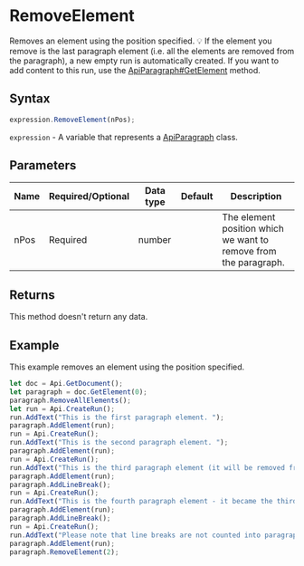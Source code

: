 # RemoveElement

Removes an element using the position specified.
💡 If the element you remove is the last paragraph element (i.e. all the elements are removed from the paragraph),
a new empty run is automatically created. If you want to add
content to this run, use the [ApiParagraph#GetElement](../../ApiParagraph/Methods/GetElement.md) method.

## Syntax

```javascript
expression.RemoveElement(nPos);
```

`expression` - A variable that represents a [ApiParagraph](../ApiParagraph.md) class.

## Parameters

| **Name** | **Required/Optional** | **Data type** | **Default** | **Description** |
| ------------- | ------------- | ------------- | ------------- | ------------- |
| nPos | Required | number |  | The element position which we want to remove from the paragraph. |

## Returns

This method doesn't return any data.

## Example

This example removes an element using the position specified.

```javascript editor-docx
let doc = Api.GetDocument();
let paragraph = doc.GetElement(0);
paragraph.RemoveAllElements();
let run = Api.CreateRun();
run.AddText("This is the first paragraph element. ");
paragraph.AddElement(run);
run = Api.CreateRun();
run.AddText("This is the second paragraph element. ");
paragraph.AddElement(run);
run = Api.CreateRun();
run.AddText("This is the third paragraph element (it will be removed from the paragraph and we will not see it). ");
paragraph.AddElement(run);
paragraph.AddLineBreak();
run = Api.CreateRun();
run.AddText("This is the fourth paragraph element - it became the third, because we removed the previous run from the paragraph. ");
paragraph.AddElement(run);
paragraph.AddLineBreak();
run = Api.CreateRun();
run.AddText("Please note that line breaks are not counted into paragraph elements!");
paragraph.AddElement(run);
paragraph.RemoveElement(2);
```
